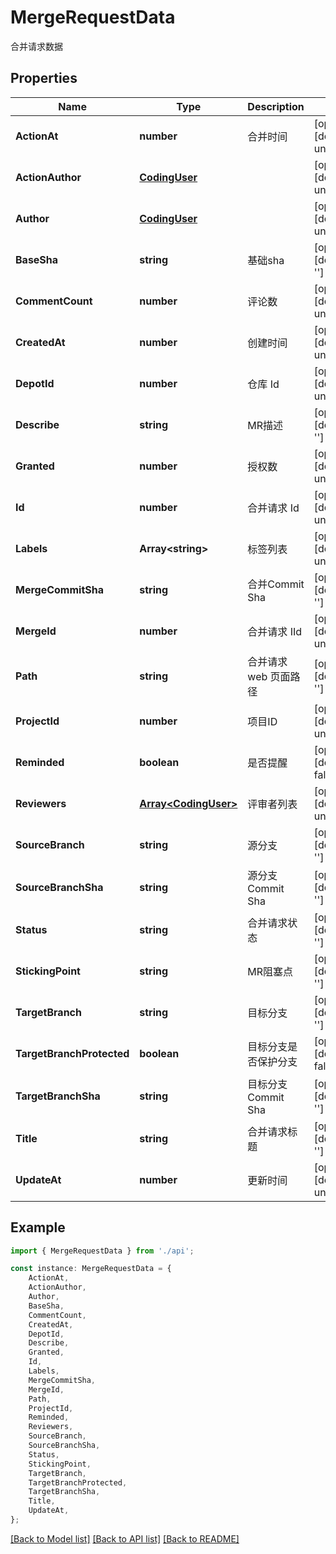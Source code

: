 # MergeRequestData

合并请求数据

## Properties

Name | Type | Description | Notes
------------ | ------------- | ------------- | -------------
**ActionAt** | **number** | 合并时间 | [optional] [default to undefined]
**ActionAuthor** | [**CodingUser**](CodingUser.md) |  | [optional] [default to undefined]
**Author** | [**CodingUser**](CodingUser.md) |  | [optional] [default to undefined]
**BaseSha** | **string** | 基础sha | [optional] [default to '']
**CommentCount** | **number** | 评论数 | [optional] [default to undefined]
**CreatedAt** | **number** | 创建时间 | [optional] [default to undefined]
**DepotId** | **number** | 仓库 Id | [optional] [default to undefined]
**Describe** | **string** | MR描述 | [optional] [default to '']
**Granted** | **number** | 授权数 | [optional] [default to undefined]
**Id** | **number** | 合并请求 Id | [optional] [default to undefined]
**Labels** | **Array&lt;string&gt;** | 标签列表 | [optional] [default to undefined]
**MergeCommitSha** | **string** | 合并Commit Sha | [optional] [default to '']
**MergeId** | **number** | 合并请求 IId | [optional] [default to undefined]
**Path** | **string** | 合并请求 web 页面路径 | [optional] [default to '']
**ProjectId** | **number** | 项目ID | [optional] [default to undefined]
**Reminded** | **boolean** | 是否提醒 | [optional] [default to false]
**Reviewers** | [**Array&lt;CodingUser&gt;**](CodingUser.md) | 评审者列表 | [optional] [default to undefined]
**SourceBranch** | **string** | 源分支 | [optional] [default to '']
**SourceBranchSha** | **string** | 源分支Commit Sha | [optional] [default to '']
**Status** | **string** | 合并请求状态 | [optional] [default to '']
**StickingPoint** | **string** | MR阻塞点 | [optional] [default to '']
**TargetBranch** | **string** | 目标分支 | [optional] [default to '']
**TargetBranchProtected** | **boolean** | 目标分支是否保护分支 | [optional] [default to false]
**TargetBranchSha** | **string** | 目标分支Commit Sha | [optional] [default to '']
**Title** | **string** | 合并请求标题 | [optional] [default to '']
**UpdateAt** | **number** | 更新时间 | [optional] [default to undefined]

## Example

```typescript
import { MergeRequestData } from './api';

const instance: MergeRequestData = {
    ActionAt,
    ActionAuthor,
    Author,
    BaseSha,
    CommentCount,
    CreatedAt,
    DepotId,
    Describe,
    Granted,
    Id,
    Labels,
    MergeCommitSha,
    MergeId,
    Path,
    ProjectId,
    Reminded,
    Reviewers,
    SourceBranch,
    SourceBranchSha,
    Status,
    StickingPoint,
    TargetBranch,
    TargetBranchProtected,
    TargetBranchSha,
    Title,
    UpdateAt,
};
```

[[Back to Model list]](../README.md#documentation-for-models) [[Back to API list]](../README.md#documentation-for-api-endpoints) [[Back to README]](../README.md)
